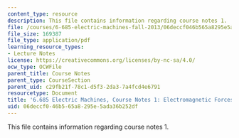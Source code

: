 ```yaml
---
content_type: resource
description: This file contains information regarding course notes 1.
file: /courses/6-685-electric-machines-fall-2013/06deccf046b565a8295e5ada36b252df_MIT6_685F13_chapter1.pdf
file_size: 169387
file_type: application/pdf
learning_resource_types:
- Lecture Notes
license: https://creativecommons.org/licenses/by-nc-sa/4.0/
ocw_type: OCWFile
parent_title: Course Notes
parent_type: CourseSection
parent_uid: c29fb21f-78c1-d5f3-2da3-7a4fcd4e6791
resourcetype: Document
title: '6.685 Electric Machines, Course Notes 1: Electromagnetic Forces'
uid: 06deccf0-46b5-65a8-295e-5ada36b252df
---
```

This file contains information regarding course notes 1.